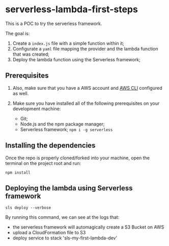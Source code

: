 # serverless-lambda-first-steps

This is a POC to try the serverless framework.

The goal is:

1. Create a `index.js` file with a simple function within it;
2. Configurate a `yaml` file mapping the provider and the lambda function that was created;
3. Deploy the lambda function using the Serverless framework;

## Prerequisites

1. Also, make sure that you have a AWS account and [AWS CLI](https://docs.aws.amazon.com/cli/latest/userguide/cli-chap-getting-started.html) configured as well.

2. Make sure you have installed all of the following prerequisites on your development machine:
   - Git;
   - Node.js and the npm package manager;
   - Serverless framework; `npm i -g serverless`

## Installing the dependencies

Once the repo is properly cloned/forked into your machine, open the terminal on the project root and run:

`npm install`

## Deploying the lambda using Serverless framework

`sls deploy --verbose`

By running this command, we can see at the logs that:

- the serverless framework will automagically create a S3 Bucket on AWS
- upload a CloudFormation file to S3
- deploy service to stack 'sls-my-first-lambda-dev'

